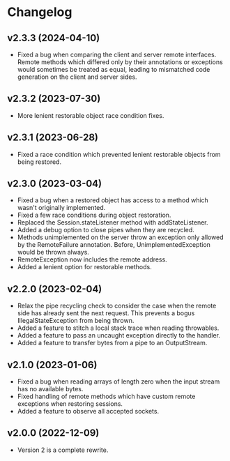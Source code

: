 Changelog
=========

v2.3.3 (2024-04-10)
------
* Fixed a bug when comparing the client and server remote interfaces. Remote methods which
  differed only by their annotations or exceptions would sometimes be treated as equal, leading
  to mismatched code generation on the client and server sides.

v2.3.2 (2023-07-30)
------
* More lenient restorable object race condition fixes.

v2.3.1 (2023-06-28)
------
* Fixed a race condition which prevented lenient restorable objects from being restored.

v2.3.0 (2023-03-04)
------
* Fixed a bug when a restored object has access to a method which wasn't originally implemented.
* Fixed a few race conditions during object restoration.
* Replaced the Session.stateListener method with addStateListener.
* Added a debug option to close pipes when they are recycled.
* Methods unimplemented on the server throw an exception only allowed by the RemoteFailure
  annotation. Before, UnimplementedException would be thrown always.
* RemoteException now includes the remote address.
* Added a lenient option for restorable methods.

v2.2.0 (2023-02-04)
------
* Relax the pipe recycling check to consider the case when the remote side has already sent the
  next request. This prevents a bogus IllegalStateException from being thrown.
* Added a feature to stitch a local stack trace when reading throwables.
* Added a feature to pass an uncaught exception directly to the handler.
* Added a feature to transfer bytes from a pipe to an OutputStream.

v2.1.0 (2023-01-06)
------
* Fixed a bug when reading arrays of length zero when the input stream has no available bytes.
* Fixed handling of remote methods which have custom remote exceptions when restoring sessions.
* Added a feature to observe all accepted sockets.

v2.0.0 (2022-12-09)
------
* Version 2 is a complete rewrite.
